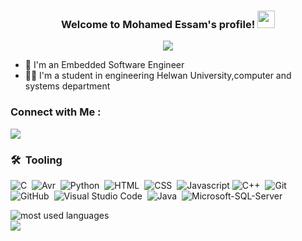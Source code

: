 <h3 align="center">
  Welcome to Mohamed Essam's profile!
  <img src="https://media.giphy.com/media/hvRJCLFzcasrR4ia7z/giphy.gif" width="28">
</h3>
<!-- Typing SVG by DenverCoder1 - https://github.com/DenverCoder1/readme-typing-svg -->
<p align="center">
  <a href="https://github.com/DenverCoder1/readme-typing-svg"><img src="https://readme-typing-svg.herokuapp.com/?lines=Embedded%20Software%20Engineer;Will%20not%20leave%20untill%20achieve&font=Fira%20Code&center=true&width=440&height=45&color=FFFF00&vCenter=true&size=22"></a>
</p> 

- 🏢 I'm an Embedded Software Engineer
- 👨‍💻 I'm  a student in engineering Helwan University,computer and systems department

### Connect with Me :
<a href="https://www.linkedin.com/in/mohamed-essam-57b57b220/" target="_blank"><img src="https://img.shields.io/badge/-Mohamed%20Essam-0077B5?style=for-the-badge&logo=Linkedin&logoColor=white"/></a>

### 🛠 &nbsp;Tooling
![C](https://img.shields.io/badge/-C-05122A?style=flat&logo=C)&nbsp;
![Avr](https://img.shields.io/badge/-Avr%20-05122A?style=flat&logo=Avr)&nbsp;
![Python](https://img.shields.io/badge/-Python-05122A?style=flat&logo=Python&logoColor=563D7C)&nbsp;
![HTML](https://img.shields.io/badge/-HTML-05122A?style=flat&logo=HTML5)&nbsp;
![CSS](https://img.shields.io/badge/-CSS-05122A?style=flat&logo=CSS3&logoColor=1572B6)&nbsp;
![Javascript](https://img.shields.io/badge/-Js-05122A?style=flat&logo=Javascript)
![C++](https://img.shields.io/badge/-C++-05122A?style=flat&logo=C++&logoColor=339933)&nbsp;
![Git](https://img.shields.io/badge/-Git-05122A?style=flat&logo=git)&nbsp;
![GitHub](https://img.shields.io/badge/-GitHub-05122A?style=flat&logo=github)&nbsp;
![Visual Studio Code](https://img.shields.io/badge/-Visual%20Studio%20Code-05122A?style=flat&logo=visual-studio-code&logoColor=007ACC)&nbsp;
![Java](https://img.shields.io/badge/-Java-05122A?style=flat&logo=Java)&nbsp;
![Microsoft-SQL-Server](https://img.shields.io/badge/-Microsoft%20SQL%20Server-05122A?style=flat&logo=Microsoft-SQL-Server)&nbsp;


<img align="left" src="https://github-readme-stats.vercel.app/api/top-langs?username=MoEsaam&show_icons=true&locale=en&layout=compact&theme=radical" alt="most used languages" />
<br>
<a href="https://komarev.com/ghpvc/?username=MoEsaam&style=for-the-badge">
    <img src="https://komarev.com/ghpvc/?username=MoEsaam&style=for-the-badge">
</a>
<!--
**MoEsaam/MoEsaam** is a ✨ _special_ ✨ repository because its `README.md` (this file) appears on your GitHub profile.

Here are some ideas to get you started:

- 🔭 I’m currently working on ...
- 🌱 I’m currently learning ...
- 👯 I’m looking to collaborate on ...
- 🤔 I’m looking for help with ...
- 💬 Ask me about ...
- 📫 How to reach me: ...
- 😄 Pronouns: ...
- ⚡ Fun fact: ...
-->
